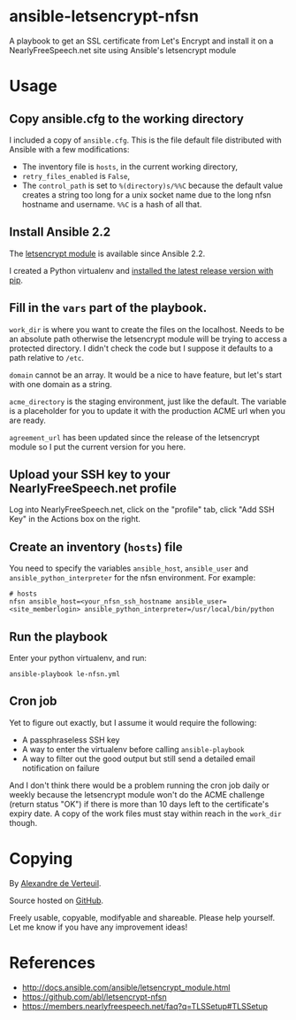 # ansible-letsencrypt-nfsn

A playbook to get an SSL certificate from Let's Encrypt and install it
on a NearlyFreeSpeech.net site using Ansible's letsencrypt module


# Usage


## Copy ansible.cfg to the working directory

I included a copy of `ansible.cfg`. This is the file default file
distributed with Ansible with a few modifications:

* The inventory file is `hosts`, in the current working directory,
* `retry_files_enabled` is `False`,
* The `control_path` is set to `%(directory)s/%%C` because the default
  value creates a string too long for a unix socket name due to the long
  nfsn hostname and username. `%%C` is a hash of all that.


## Install Ansible 2.2

The [letsencrypt module](http://docs.ansible.com/ansible/letsencrypt_module.html)
is available since Ansible 2.2.

I created a Python virtualenv and [installed the latest release version with pip](http://docs.ansible.com/ansible/intro_installation.html#latest-releases-via-pip).


## Fill in the `vars` part of the playbook.

`work_dir` is where you want to create the files on the localhost. Needs
to be an absolute path otherwise the letsencrypt module will be trying
to access a protected directory. I didn't check the code but I suppose
it defaults to a path relative to `/etc`.

`domain` cannot be an array. It would be a nice to have feature, but
let's start with one domain as a string.

`acme_directory` is the staging environment, just like the default. The
variable is a placeholder for you to update it with the production ACME
url when you are ready.

`agreement_url` has been updated since the release of the letsencrypt
module so I put the current version for you here.


## Upload your SSH key to your NearlyFreeSpeech.net profile

Log into NearlyFreeSpeech.net, click on the "profile" tab, click "Add
SSH Key" in the Actions box on the right.


## Create an inventory (`hosts`) file

You need to specify the variables `ansible_host`, `ansible_user` and
`ansible_python_interpreter` for the nfsn environment. For example:

    # hosts
    nfsn ansible_host=<your_nfsn_ssh_hostname ansible_user=<site_memberlogin> ansible_python_interpreter=/usr/local/bin/python


## Run the playbook

Enter your python virtualenv, and run:

    ansible-playbook le-nfsn.yml


## Cron job

Yet to figure out exactly, but I assume it would require the following:

* A passphraseless SSH key
* A way to enter the virtualenv before calling `ansible-playbook`
* A way to filter out the good output but still send a detailed email
  notification on failure

And I don't think there would be a problem running the cron job
daily or weekly because the letsencrypt module won't do the ACME
challenge (return status "OK") if there is more than 10 days left to the
certificate's expiry date. A copy of the work files must stay within
reach in the `work_dir` though.


# Copying

By [Alexandre de Verteuil](https://alexandre.deverteuil.net/).

Source hosted on [GitHub](https://github.com/adeverteuil/ansible-letsencrypt-nfsn).

Freely usable, copyable, modifyable and shareable. Please help
yourself. Let me know if you have any improvement ideas!


# References

* http://docs.ansible.com/ansible/letsencrypt_module.html
* https://github.com/abl/letsencrypt-nfsn
* https://members.nearlyfreespeech.net/faq?q=TLSSetup#TLSSetup
